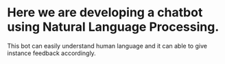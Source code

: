 # Here we are developing a chatbot using Natural Language Processing.
This bot can easily understand human language and it can able to give instance feedback accordingly.